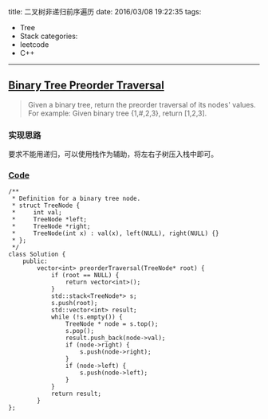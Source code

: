 title: 二叉树非递归前序遍历
date: 2016/03/08 19:22:35
tags:
- Tree
- Stack
categories:
- leetcode
- C++

---
## [Binary Tree Preorder Traversal](https://leetcode.com/problems/binary-tree-preorder-traversal/)
> Given a binary tree, return the preorder traversal of its nodes' values.
> For example:
> Given binary tree {1,#,2,3},
> return [1,2,3].

### 实现思路
要求不能用递归，可以使用栈作为辅助，将左右子树压入栈中即可。

### [Code](https://github.com/Finalcheat/leetcode/blob/master/src/Binary-Tree-Preorder-Traversal.cpp)
```
/**
 * Definition for a binary tree node.
 * struct TreeNode {
 *     int val;
 *     TreeNode *left;
 *     TreeNode *right;
 *     TreeNode(int x) : val(x), left(NULL), right(NULL) {}
 * };
 */
class Solution {
    public:
        vector<int> preorderTraversal(TreeNode* root) {
            if (root == NULL) {
                return vector<int>();
            }
            std::stack<TreeNode*> s;
            s.push(root);
            std::vector<int> result;
            while (!s.empty()) {
                TreeNode * node = s.top();
                s.pop();
                result.push_back(node->val);
                if (node->right) {
                    s.push(node->right);
                }
                if (node->left) {
                    s.push(node->left);
                }
            }
            return result;
        }
};
```

